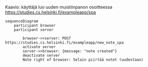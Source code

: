 Kaavio:  käyttäjä luo uuden muistiinpanon osoitteessa https://studies.cs.helsinki.fi/exampleapp/spa
```mermaid
sequenceDiagram
    participant browser
    participant server

        browser->>server: POST https://studies.cs.helsinki.fi/exampleapp/new_note_spa
        activate server
        server->>browser: {message: "note created"}
        deactivate server
        Note right of browser: Selain piirtää notet (uudestaan)
```